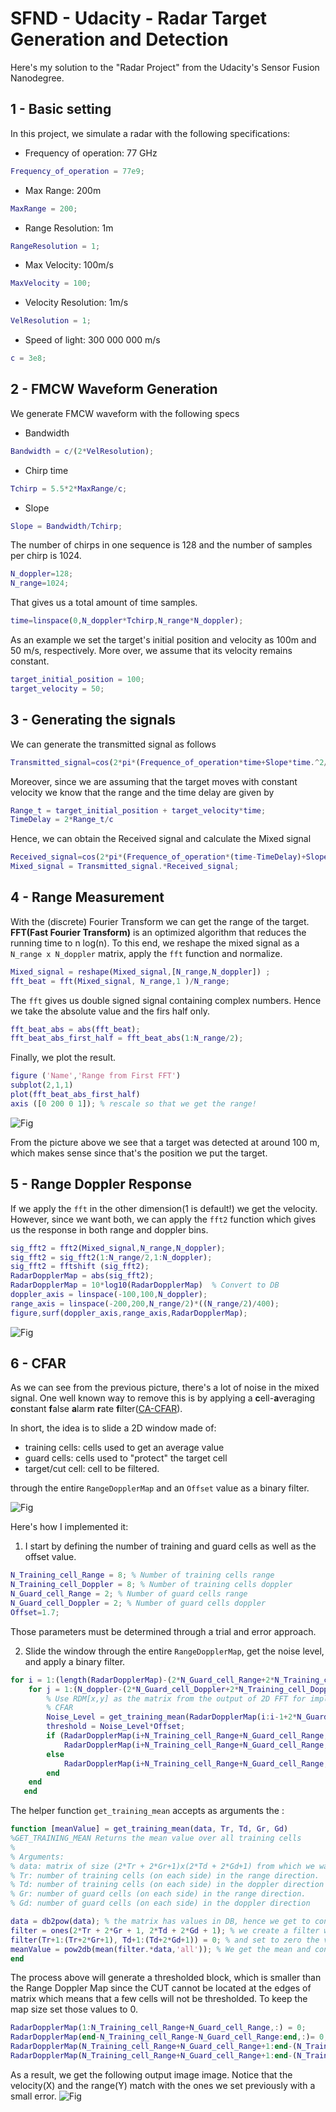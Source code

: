 # SFND - Udacity - Radar Target Generation and Detection

Here's my solution to the "Radar Project" from the Udacity's Sensor Fusion Nanodegree.

## 1 - Basic setting
In this project, we simulate a radar with the following specifications:
- Frequency of operation: 77 GHz
```matlab
Frequency_of_operation = 77e9;
```

- Max Range: 200m
```matlab
MaxRange = 200;
```

- Range Resolution: 1m
```matlab
RangeResolution = 1;
```

- Max Velocity: 100m/s
```matlab
MaxVelocity = 100;
```

- Velocity Resolution: 1m/s
```matlab
VelResolution = 1;
```

- Speed of light: 300 000 000 m/s
```matlab
c = 3e8;
```

## 2 - FMCW Waveform Generation
We generate FMCW waveform with the following specs

- Bandwidth
 ```matlab
Bandwidth = c/(2*VelResolution);
 ```

- Chirp time
 ```matlab
 Tchirp = 5.5*2*MaxRange/c;
 ```

- Slope
 ```matlab
 Slope = Bandwidth/Tchirp;
 ```


 The number of chirps in one sequence is 128 and the number of samples per chirp is 1024.
 ```matlab
 N_doppler=128;
 N_range=1024;
 ```

 That gives us a total amount of time samples.
 ```matlab
time=linspace(0,N_doppler*Tchirp,N_range*N_doppler);
 ```

As an example we set the target's initial position and velocity as 100m and 50 m/s, respectively. More over, we assume that its velocity remains constant.
```matlab
target_initial_position = 100;
target_velocity = 50;
```

## 3 - Generating the signals

We can generate the transmitted signal as follows
```matlab
Transmitted_signal=cos(2*pi*(Frequence_of_operation*time+Slope*time.^2/2));
```

Moreover, since we are assuming that the target moves with constant velocity we know that the range and the time delay are given by
```matlab
Range_t = target_initial_position + target_velocity*time;
TimeDelay = 2*Range_t/c
```

Hence, we can obtain the Received signal and calculate the Mixed signal
```matlab
Received_signal=cos(2*pi*(Frequence_of_operation*(time-TimeDelay)+Slope*(time-TimeDelay).^2/2));
Mixed_signal = Transmitted_signal.*Received_signal;
```

## 4 - Range Measurement

With the (discrete) Fourier Transform we can get the range of the target.
**FFT(Fast Fourier Transform)** is an optimized algorithm that reduces the running time to n log(n). To this end, we reshape the mixed signal as a `N_range x N_doppler` matrix, apply the `fft` function and normalize.
```matlab
Mixed_signal = reshape(Mixed_signal,[N_range,N_doppler]) ;
fft_beat = fft(Mixed_signal, N_range,1 )/N_range;
```

The `fft` gives us double signed signal containing complex numbers. Hence we take the absolute value and the firs half only.
```matlab
fft_beat_abs = abs(fft_beat);
fft_beat_abs_first_half = fft_beat_abs(1:N_range/2);
```

Finally, we plot the result.

```matlab
figure ('Name','Range from First FFT')
subplot(2,1,1)
plot(fft_beat_abs_first_half)
axis ([0 200 0 1]); % rescale so that we get the range!
```
![Fig](Fig1.png)

From the picture above we see that a target was detected at around 100 m, which makes sense since that's the position we put the target.

## 5 - Range Doppler Response

If we apply the `fft` in the other dimension(1 is default!) we get the velocity. However, since we want both, we can apply the `fft2` function which gives us the response in both range and doppler bins.
```matlab
sig_fft2 = fft2(Mixed_signal,N_range,N_doppler);
sig_fft2 = sig_fft2(1:N_range/2,1:N_doppler);
sig_fft2 = fftshift (sig_fft2);
RadarDopplerMap = abs(sig_fft2);
RadarDopplerMap = 10*log10(RadarDopplerMap)  % Convert to DB
doppler_axis = linspace(-100,100,N_doppler);
range_axis = linspace(-200,200,N_range/2)*((N_range/2)/400);
figure,surf(doppler_axis,range_axis,RadarDopplerMap);
```

![Fig](Fig2.png)

## 6 - CFAR

As we can see from the previous picture, there's a lot of noise in the mixed signal. One well known way to remove this is by applying a **c**ell-**a**veraging **c**onstant **f**alse **a**larm **r**ate **f**ilter([CA-CFAR](https://en.wikipedia.org/wiki/Constant_false_alarm_rate)).

In short, the idea is to slide a 2D window made of:
- training cells: cells used to get an average value
- guard cells: cells used to "protect" the target cell
- target/cut cell:  cell to be filtered.

through the entire `RangeDopplerMap` and an `Offset` value as a binary filter.

![Fig](Fig4.png)

Here's how I implemented it:

1. I start by defining the number of training and guard cells as well as the offset value.
```matlab
N_Training_cell_Range = 8; % Number of training cells range
N_Training_cell_Doppler = 8; % Number of training cells doppler
N_Guard_cell_Range = 2; % Number of guard cells range
N_Guard_cell_Doppler = 2; % Number of guard cells doppler
Offset=1.7;
```
Those parameters must be determined through a trial and error approach.

2. Slide the window through the entire `RangeDopplerMap`, get the noise level, and apply a binary filter.
```matlab
for i = 1:(length(RadarDopplerMap)-(2*N_Guard_cell_Range+2*N_Training_cell_Range+1))
    for j = 1:(N_doppler-(2*N_Guard_cell_Doppler+2*N_Training_cell_Doppler+1))
        % Use RDM[x,y] as the matrix from the output of 2D FFT for implementing
        % CFAR
        Noise_Level = get_training_mean(RadarDopplerMap(i:i-1+2*N_Guard_cell_Range+2*N_Training_cell_Range+1,j:j-1+2*N_Guard_cell_Doppler+2*N_Training_cell_Doppler+1),N_Training_cell_Range,N_Training_cell_Doppler,N_Guard_cell_Range,N_Guard_cell_Doppler);
        threshold = Noise_Level*Offset;
        if (RadarDopplerMap(i+N_Training_cell_Range+N_Guard_cell_Range, j+N_Training_cell_Doppler+N_Guard_cell_Doppler) < threshold)
            RadarDopplerMap(i+N_Training_cell_Range+N_Guard_cell_Range, j+N_Training_cell_Doppler+N_Guard_cell_Doppler) = 0;
        else
            RadarDopplerMap(i+N_Training_cell_Range+N_Guard_cell_Range, j+N_Training_cell_Doppler+N_Guard_cell_Doppler) = 1;
        end    
    end
   end
```

The helper function `get_training_mean` accepts as arguments the :
```matlab
function [meanValue] = get_training_mean(data, Tr, Td, Gr, Gd)
%GET_TRAINING_MEAN Returns the mean value over all training cells
%
% Arguments:
% data: matrix of size (2*Tr + 2*Gr+1)x(2*Td + 2*Gd+1) from which we want to extract the mean from the training cells.
% Tr: number of training cells (on each side) in the range direction.
% Td: number of training cells (on each side) in the doppler direction
% Gr: number of guard cells (on each side) in the range direction.
% Gd: number of guard cells (on each side) in the doppler direction

data = db2pow(data); % the matrix has values in DB, hence we get to convert it
filter = ones(2*Tr + 2*Gr + 1, 2*Td + 2*Gd + 1); % we create a filter with the same size as data
filter(Tr+1:(Tr+2*Gr+1), Td+1:(Td+2*Gd+1)) = 0; % and set to zero the values we don't want to: guard cells and cut
meanValue = pow2db(mean(filter.*data,'all')); % We get the mean and convert to DB the result
end
```
The process above will generate a thresholded block, which is smaller than the Range Doppler Map since the CUT cannot be located at the edges of matrix which means that a few cells will not be thresholded. To keep the map size set those values to 0.

```matlab
RadarDopplerMap(1:N_Training_cell_Range+N_Guard_cell_Range,:) = 0;
RadarDopplerMap(end-N_Training_cell_Range-N_Guard_cell_Range:end,:)= 0;
RadarDopplerMap(N_Training_cell_Range+N_Guard_cell_Range+1:end-(N_Training_cell_Range+N_Guard_cell_Range),1:N_Training_cell_Doppler+N_Guard_cell_Doppler) = 0;
RadarDopplerMap(N_Training_cell_Range+N_Guard_cell_Range+1:end-(N_Training_cell_Range+N_Guard_cell_Range),end-N_Training_cell_Doppler-N_Guard_cell_Doppler:end)= 0;
```

As a result, we get the following output image image. Notice that the velocity(X) and the range(Y) match with the ones we set previously with a small error.
![Fig](Fig3.png)
